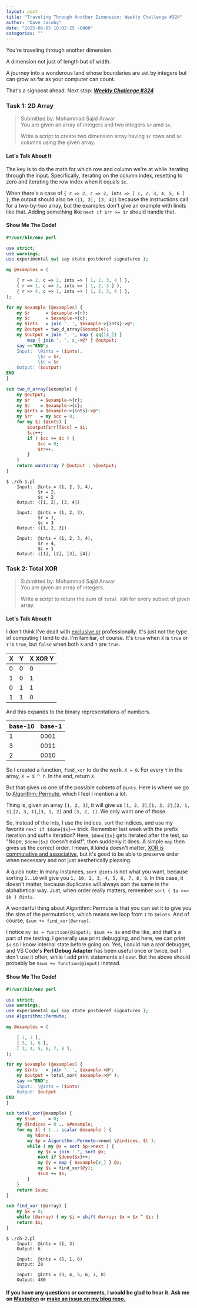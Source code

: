 ```yaml
---
layout: post
title: "Traveling Through Another Dimension: Weekly Challenge #324"
author: "Dave Jacoby"
date: "2025-06-05 18:02:25 -0400"
categories: ""
---
```


You're traveling through another dimension.

A dimension not just of length but of width.

A journey into a wonderous land whose boundaries are set by integers but can grow as far as your computer can count.

That's a signpost ahead. Next stop: [_**Weekly Challenge #324**_](https://theweeklychallenge.org/blog/perl-weekly-challenge-324/)

### Task 1: 2D Array

> Submitted by: Mohammad Sajid Anwar  
> You are given an array of integers and two integers `$r` amd `$c`.
>
> Write a script to create two dimension array having `$r` rows and `$c` columns using the given array.

#### Let's Talk About It

The key is to do the math for which row and column we're at while iterating through the input. Specifically, iterating on the column index, resetting to zero and iterating the row index when it equals `$c`.

When there's a case of `{ r => 2, c => 2, ints => [ 1, 2, 3, 4, 5, 6 ] }`, the output should also be `([1, 2], [3, 4])` because the instructions call for a two-by-two array, but the examples don't give an example with limits like that. Adding something like `next if $rr >= $r` should handle that.

#### Show Me The Code!

```perl
#!/usr/bin/env perl

use strict;
use warnings;
use experimental qw{ say state postderef signatures };

my @examples = (

    { r => 2, c => 2, ints => [ 1, 2, 3, 4 ] },
    { r => 1, c => 3, ints => [ 1, 2, 3 ] },
    { r => 4, c => 1, ints => [ 1, 2, 3, 4 ] },
);

for my $example (@examples) {
    my $r      = $example->{r};
    my $c      = $example->{c};
    my $ints   = join ', ', $example->{ints}->@*;
    my @output = two_d_array($example);
    my $output = join ', ', map { qq{[$_]} }
        map { join ', ', $_->@* } @output;
    say <<"END";
    Input:  \@ints = ($ints),
            \$r = $r,
            \$c = $c
    Output: ($output)
END
}

sub two_d_array($example) {
    my @output;
    my $r    = $example->{r};
    my $c    = $example->{c};
    my @ints = $example->{ints}->@*;
    my $rr   = my $cc = 0;
    for my $i (@ints) {
        $output[$rr][$cc] = $i;
        $cc++;
        if ( $cc >= $c ) {
            $cc = 0;
            $rr++;
        }
    }
    return wantarray ? @output : \@output;
}
```

```text
$ ./ch-1.pl
    Input:  @ints = (1, 2, 3, 4),
            $r = 2,
            $c = 2
    Output: ([1, 2], [3, 4])

    Input:  @ints = (1, 2, 3),
            $r = 1,
            $c = 3
    Output: ([1, 2, 3])

    Input:  @ints = (1, 2, 3, 4),
            $r = 4,
            $c = 1
    Output: ([1], [2], [3], [4])
```

### Task 2: Total XOR

> Submitted by: Mohammad Sajid Anwar  
> You are given an array of integers.
>
> Write a script to return the sum of `total XOR` for every subset of given array.

#### Let's Talk About It

I don't think I've dealt with [exclusive or](https://en.wikipedia.org/wiki/Exclusive_or) professionally. It's just not the type of computing I tend to do. I'm familiar, of course. It's `true` when `X` is `true` or `Y` is `true`, but `false` when both `X` and `Y` are `true`.

| X   | Y   | X XOR Y |
| --- | --- | ------- |
| 0   | 0   | 0       |
| 1   | 0   | 1       |
| 0   | 1   | 1       |
| 1   | 1   | 0       |

And this expands to the binary representations of numbers.

| base-10 | base-1 |
| ------- | ------ |
| 1       | 0001   |
| 3       | 0011   |
| 2       | 0010   |

So I created a function, `find_xor` to do the work. `X = 0`. For every `Y` in the array, `X = X ^ Y`. In the end, return `X`.

But that gives us one of the possible subsets of `@ints`. Here is where we go to [Algorithm::Permute](https://metacpan.org/pod/Algorithm::Permute), which I feel I mention a lot.

Thing is, given an array `[1, 2, 3]`, it will give us `[1, 2, 3]`,`[1, 3, 2]`,`[2, 1, 3]`,`[2, 3, 1]`,`[3, 1, 2]` and `[3, 2, 1]`. We only want one of those.

So, instead of the ints, I use the indices, sort the indices, and use my favorite `next if $done{$x}++` trick. Remember last week with the prefix iteration and suffix iteration? Here, `$done{$x}` gets iterated after the test, so "Nope, `$done{$x}` doesn't exist!", then suddenly it does. A simple `map` then gives us the correct order. I mean, it kinda doesn't matter, [XOR is commutative and associative](https://en.wikipedia.org/wiki/Exclusive_or#Properties), but it's good to be able to preserve order when necessary and not just aesthetically pleasing.

A quick note: In many instances, `sort @ints` is not what you want, because sorting `1..10` will give you `1, 10, 2, 3, 4, 5, 6, 7, 8, 9`. In this case, it doesn't matter, because duplicates will always sort the same in the alphabetical way. Just, when order really matters, remember `sort { $a <=> $b } @ints`.

A wonderful thing about Algorithm::Permute is that you can set it to give you the size of the permutations, which means we loop from `1` to `$#ints`. And of course, `$sum += find_xor(@array)`.

I notice `my $s = function(@input); $sum += $s` and the like, and that's a part of me testing. I generally use print debugging, and here, we can print `$s` so I know internal state before going on. Yes, I could run a _real_ debugger, and VS Code's **Perl Debug Adapter** has been useful once or twice, but I don't use it often, while I add print statements all over. But the above should probably be `$sum += function(@input)` instead.

#### Show Me The Code!

```perl
#!/usr/bin/env perl

use strict;
use warnings;
use experimental qw{ say state postderef signatures };
use Algorithm::Permute;

my @examples = (

    [ 1, 3 ],
    [ 5, 1, 6 ],
    [ 3, 4, 5, 6, 7, 8 ],
);

for my $example (@examples) {
    my $ints   = join ', ', $example->@*;
    my $output = total_xor( $example->@* );
    say <<"END";
    Input:  \@ints = ($ints)
    Output: $output
END
}

sub total_xor(@example) {
    my $sum     = 0;
    my @indices = 0 .. $#example;
    for my $l ( 1 .. scalar @example ) {
        my %done;
        my $p = Algorithm::Permute->new( \@indices, $l );
        while ( my @x = sort $p->next ) {
            my $x = join ' ', sort @x;
            next if $done{$x}++;
            my @y = map { $example[$_] } @x;
            my $s = find_xor(@y);
            $sum += $s;
        }
    }
    return $sum;
}

sub find_xor (@array) {
    my $x = 0;
    while (@array) { my $i = shift @array; $x = $x ^ $i; }
    return $x;
}
```

```text
$ ./ch-2.pl
    Input:  @ints = (1, 3)
    Output: 6

    Input:  @ints = (5, 1, 6)
    Output: 28

    Input:  @ints = (3, 4, 5, 6, 7, 8)
    Output: 480
```

#### If you have any questions or comments, I would be glad to hear it. Ask me on [Mastodon](https://mastodon.xyz/@jacobydave) or [make an issue on my blog repo.](https://github.com/jacoby/jacoby.github.io)

